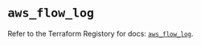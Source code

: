 # `aws_flow_log`

Refer to the Terraform Registory for docs: [`aws_flow_log`](https://registry.terraform.io/providers/hashicorp/aws/4.63.0/docs/resources/flow_log).

